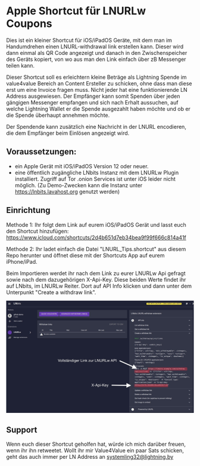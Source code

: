 # Apple Shortcut für LNURLw Coupons
Dies ist ein kleiner Shortcut für iOS/iPadOS Geräte, mit dem man im Handumdrehen einen LNURL-withdrawal link erstellen kann. Dieser wird dann einmal als QR Code angezeigt und danach in den Zwischenspeicher des Geräts kopiert, von wo aus man den Link einfach über zB Messenger teilen kann.

Dieser Shortcut soll es erleichtern kleine Beträge als Lightning Spende im value4value Bereich an Content Ersteller zu schicken, ohne dass man diese erst um eine Invoice fragen muss. Nicht jeder hat eine funktionierende LN Address ausgewiesen.
Der Empfänger kann somit Spenden über jeden gängigen Messenger empfangen und sich nach Erhalt aussuchen, auf welche Lightning Wallet er die Spende ausgezahlt haben möchte und ob er die Spende überhaupt annehmen möchte.

Der Spendende kann zusätzlich eine Nachricht in der LNURL encodieren, die dem Empfänger beim Einlösen angezeigt wird.

## Voraussetzungen:
- ein Apple Gerät mit iOS/iPadOS Version 12 oder neuer.
- eine öffentlich zugängliche LNbits Instanz mit dem LNURLw Plugin installiert. Zugriff auf Tor .onion Services ist unter iOS leider nicht möglich. 
(Zu Demo-Zwecken kann die Instanz unter https://lnbits.lavahost.org genutzt werden)

## Einrichtung
Methode 1: Ihr folgt dem Link auf eurem iOS/iPadOS Gerät und lasst euch den Shortcut hinzufügen: https://www.icloud.com/shortcuts/2d4b651d7eb34bea9f99f666c814a41f

Methode 2: Ihr ladet einfach die Datei "LNURL_Tips.shortcut" aus diesem Repo herunter und öffnet diese mit der Shortcuts App auf eurem iPhone/iPad.

Beim Importieren werdet ihr nach dem Link zu eurer LNURLw Api gefragt sowie nach dem dazugehörigen X-Api-Key. Diese beiden Werte findet ihr auf LNbits, im LNURLw Reiter. Dort auf API Info klicken und dann unter dem Unterpunkt "Create a withdraw link".

![LNbits Ansicht](/lnurlwdemo.jpeg "LNbits Ansicht auf die API Zugangsdaten im LNURLw Plugin")

## Support
Wenn euch dieser Shortcut geholfen hat, würde ich mich darüber freuen, wenn ihr ihn retweetet. Wollt ihr mir Value4Value ein paar Sats schicken, geht das auch immer per LN Address an systemling32@lightning.by

